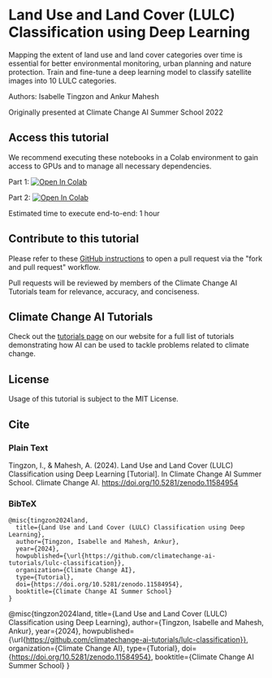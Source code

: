 # Land Use and Land Cover (LULC) Classification using Deep Learning
Mapping the extent of land use and land cover categories over time is essential for better environmental monitoring, urban planning and nature protection. Train and fine-tune a deep learning model to classify satellite images into 10 LULC categories.

Authors: Isabelle Tingzon and Ankur Mahesh

Originally presented at Climate Change AI Summer School 2022

## Access this tutorial

We recommend executing these notebooks in a Colab environment to gain access to GPUs and to manage all necessary dependencies.

Part 1: <a target="_blank" href="https://colab.research.google.com/github/climatechange-ai-tutorials/lulc-classification/blob/main/land_use_land_cover_part1.ipynb">
  <img src="https://colab.research.google.com/assets/colab-badge.svg" alt="Open In Colab"/>
</a>

Part 2: <a target="_blank" href="https://colab.research.google.com/github/climatechange-ai-tutorials/lulc-classification/blob/main/land_use_land_cover_part2.ipynb">
  <img src="https://colab.research.google.com/assets/colab-badge.svg" alt="Open In Colab"/>
</a>

Estimated time to execute end-to-end: 1 hour

## Contribute to this tutorial

Please refer to these [GitHub instructions](https://docs.github.com/en/get-started/exploring-projects-on-github/contributing-to-a-project#about-forking) to open a pull request via the "fork and pull request" workflow. 

Pull requests will be reviewed by members of the Climate Change AI Tutorials team for relevance, accuracy, and conciseness.

## Climate Change AI Tutorials
Check out the [tutorials page](https://www.climatechange.ai/tutorials?) on our website for a full list of tutorials demonstrating how AI can be used to tackle problems related to climate change.

## License
Usage of this tutorial is subject to the MIT License.

## Cite

### Plain Text
Tingzon, I., & Mahesh, A. (2024). Land Use and Land Cover (LULC) Classification using Deep Learning [Tutorial]. In Climate Change AI Summer School. Climate Change AI. https://doi.org/10.5281/zenodo.11584954

### BibTeX

```
@misc{tingzon2024land,
  title={Land Use and Land Cover (LULC) Classification using Deep Learning},
  author={Tingzon, Isabelle and Mahesh, Ankur},
  year={2024},
  howpublished={\url{https://github.com/climatechange-ai-tutorials/lulc-classification}},
  organization={Climate Change AI},
  type={Tutorial},
  doi={https://doi.org/10.5281/zenodo.11584954},
  booktitle={Climate Change AI Summer School}
}
```
@misc{tingzon2024land,
  title={Land Use and Land Cover (LULC) Classification using Deep Learning},
  author={Tingzon, Isabelle and Mahesh, Ankur},
  year={2024},
  howpublished={\url{https://github.com/climatechange-ai-tutorials/lulc-classification}},
  organization={Climate Change AI},
  type={Tutorial},
  doi={https://doi.org/10.5281/zenodo.11584954},
  booktitle={Climate Change AI Summer School}
}